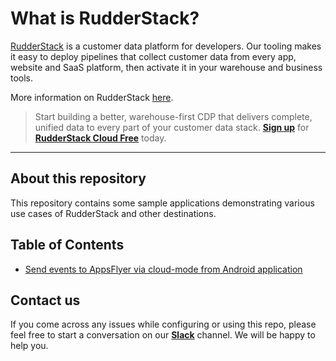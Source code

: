 # What is RudderStack?

[RudderStack](https://rudderstack.com/) is a customer data platform for developers.  Our tooling makes it easy to deploy pipelines that collect customer data from every app, website and SaaS platform, then activate it in your warehouse and business tools.

More information on RudderStack [here](https://github.com/rudderlabs/rudder-server).

> Start building a better, warehouse-first CDP that delivers complete, unified data to every part of your customer data stack. [**Sign up**](https://app.rudderlabs.com/signup?type=freetrial) for [**RudderStack Cloud Free**](https://app.rudderlabs.com/signup?type=freetrial) today.
----

## About this repository

This repository contains some sample applications demonstrating various use cases of RudderStack and other destinations.

## Table of Contents

- [Send events to AppsFlyer via cloud-mode from Android application](https://github.com/rudderlabs/rudder-samples/tree/master/android/appsflyer/appsflyer-cloud-mode-sample)

## Contact us

If you come across any issues while configuring or using this repo, please feel free to start a conversation on our [**Slack**](https://resources.rudderstack.com/join-rudderstack-slack) channel. We will be happy to help you.
